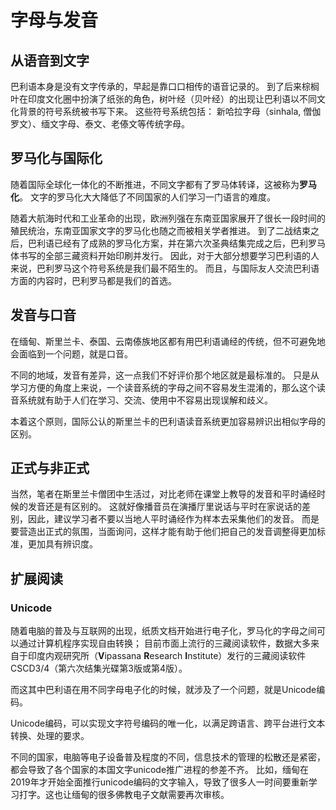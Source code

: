 # 字母与发音

## 从语音到文字
巴利语本身是没有文字传承的，早起是靠口口相传的语音记录的。
到了后来棕榈叶在印度文化圈中扮演了纸张的角色，树叶经（贝叶经）的出现让巴利语以不同文化背景的符号系统被书写下来。
这些符号系统包括：
新哈拉字母（sinhala, 僧伽罗文）、缅文字母、泰文、老傣文等传统字母。

## 罗马化与国际化

随着国际全球化一体化的不断推进，不同文字都有了罗马体转译，这被称为**罗马化**。
文字的罗马化大大降低了不同国家的人们学习一门语言的难度。

随着大航海时代和工业革命的出现，欧洲列强在东南亚国家展开了很长一段时间的殖民统治，东南亚国家文字的罗马化也随之而被相关学者推进。
到了二战结束之后，巴利语已经有了成熟的罗马化方案，并在第六次圣典结集完成之后，巴利罗马体书写的全部三藏资料开始印刷并发行。
因此，对于大部分想要学习巴利语的人来说，巴利罗马这个符号系统是我们最不陌生的。
而且，与国际友人交流巴利语方面的内容时，巴利罗马都是我们的首选。

## 发音与口音

在缅甸、斯里兰卡、泰国、云南傣族地区都有用巴利语诵经的传统，但不可避免地会面临到一个问题，就是口音。

不同的地域，发音有差异，这一点我们不好评价那个地区就是最标准的。
只是从学习方便的角度上来说，一个读音系统的字母之间不容易发生混淆的，那么这个读音系统就有助于人们在学习、交流、使用中不容易出现误解和歧义。

本着这个原则，国际公认的斯里兰卡的巴利语读音系统更加容易辨识出相似字母的区别。

## 正式与非正式

当然，笔者在斯里兰卡僧团中生活过，对比老师在课堂上教导的发音和平时诵经时候的发音还是有区别的。
这就好像播音员在演播厅里说话与平时在家说话的差别，因此，建议学习者不要以当地人平时诵经作为样本去采集他们的发音。
而是要营造出正式的氛围，当面询问，这样才能有助于他们把自己的发音调整得更加标准，更加具有辨识度。

## 扩展阅读
### Unicode
随着电脑的普及与互联网的出现，纸质文档开始进行电子化，罗马化的字母之间可以通过计算机程序实现自由转换；
目前市面上流行的三藏阅读软件，数据大多来自于印度内观研究所（**V**ipassana **R**esearch **I**nstitute）发行的三藏阅读软件CSCD3/4（第六次结集光碟第3版或第4版）。

而这其中巴利语在用不同字母电子化的时候，就涉及了一个问题，就是Unicode编码。

Unicode编码，可以实现文字符号编码的唯一化，以满足跨语言、跨平台进行文本转换、处理的要求。

不同的国家，电脑等电子设备普及程度的不同，信息技术的管理的松散还是紧密，都会导致了各个国家的本国文字unicode推广进程的参差不齐。
比如，缅甸在2019年才开始全面推行unicode编码的文字输入，导致了很多人一时间要重新学习打字。这也让缅甸的很多佛教电子文献需要再次审核。